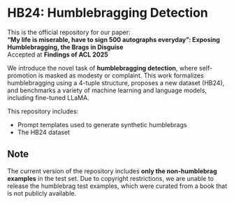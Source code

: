 # HB24: Humblebragging Detection

This is the official repository for our paper:  
**“My life is miserable, have to sign 500 autographs everyday”: Exposing Humblebragging, the Brags in Disguise**  
Accepted at **Findings of ACL 2025**

We introduce the novel task of **humblebragging detection**, where self-promotion is masked as modesty or complaint. This work formalizes humblebragging using a 4-tuple structure, proposes a new dataset (HB24), and benchmarks a variety of machine learning and language models, including fine-tuned LLaMA.

This repository includes:
- Prompt templates used to generate synthetic humblebrags
- The HB24 dataset

## Note

The current version of the repository includes **only the non-humblebrag examples** in the test set. Due to copyright restrictions, we are unable to release the humblebrag test examples, which were curated from a book that is not publicly available.

